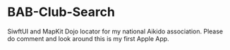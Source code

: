 # BAB-Club-Search

SiwftUI and MapKit Dojo locator for my national Aikido association. Please do comment and look around this is my first Apple App.
